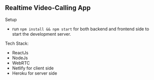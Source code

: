 ## Realtime Video-Calling App

Setup
- run `npm install && npm start` for both backend and frontend side to start the development server.

Tech Stack:
- ReactJs
- NodeJs
- WebRTC
- Netlify for client side
- Heroku for server side